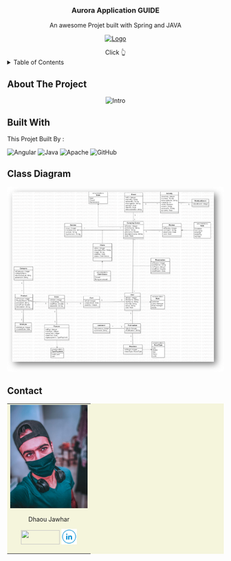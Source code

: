 <!-- PROJECT LOGO -->

<h3 align="center">Aurora Application GUIDE</h3>

  <p align="center">
    An awesome Projet built with Spring and JAVA
  <br/>
<div align="center">
  <a href="https://github.com/Dhaou-Jawhar/APP-SMART-ESPRIT/blob/master/pixmaps/User-Guide-SMART-ESPRIT.pdf">
    <img src="https://github.com/Dhaou-Jawhar/Pidev-Aurora/blob/master/src/main/resources/templates/assets/logo.gif" alt="Logo" />
  </a>
  
   </p> 
   Click 👆
</div>

<!-- TABLE OF CONTENTS -->
<details>
  <summary>Table of Contents</summary>
  <ol>
    <li>
      <a href="#about-the-project">About The Project</a>
      <ul>
        <li><a href="#built-with">Built With</a></li>
      </ul>
    </li>
    <li>
      <a href="#getting-started">Getting Started</a>
      <ul>
        <li><a href="#class-diagram">Class Diagram</a></li>
        <li><a href="#installation">Installation</a></li>
      </ul>
    </li>
    <li><a href="#usage">Usage</a></li>
    <li><a href="#roadmap">Roadmap</a></li>
    <li><a href="#contributing">Contributing</a></li>
    <li><a href="#license">License</a></li>
    <li><a href="#contact">Contact</a></li>
    <li><a href="#acknowledgments">Acknowledgments</a></li>
  </ol>
</details>
  
  
  <!-- ABOUT THE PROJECT -->
## About The Project

<p align="center">
<img src="https://github.com/Dhaou-Jawhar/Pidev-Aurora/blob/master/src/main/resources/templates/assets/app.gif" alt="Intro" />
</p>


<!-- ABOUT THE PROJECT -->
## Built With 

This Projet Built By : <br>

![Angular](https://img.shields.io/badge/angular-%23DD0031.svg?style=for-the-badge&logo=angular&logoColor=white)
![Java](https://img.shields.io/badge/java-%23ED8B00.svg?style=for-the-badge&logo=java&logoColor=white)
![Apache](https://img.shields.io/badge/apache-%23D42029.svg?style=for-the-badge&logo=apache&logoColor=white)
![GitHub](https://img.shields.io/badge/github-%23121011.svg?style=for-the-badge&logo=github&logoColor=white)

## Class Diagram
<p align="center">
<img src="https://github.com/Dhaou-Jawhar/Pidev-Aurora/blob/master/src/main/resources/templates/assets/class-diag.png" alt="Intro" />
</p>

<!-- CONTACT -->
## Contact

<table style="background-color:#F5F5DC">
<div>
<tr>
<td>
<img src="https://github.com/Dhaou-Jawhar/Dhaou-Jawhar/blob/main/be259bd5-577b-4aa8-b27a-250649810988.png" width="180"/>

  <p align="center">Dhaou Jawhar</p>

<p align="center">
<a href = "https://github.com/Dhaou-Jawhar"><img src = "https://img.shields.io/badge/github-%23121011.svg?style=for-the-badge&logo=github&logoColor=white" width="90" height = "33"/></a>
<a href = "https://www.linkedin.com/in/dhaou-jawhar/"><img src = "https://github.com/harshalrj25/MasterAssetsRepo/blob/master/linkedInLogo.svg" width="36" height="36"/></a>
</p>
</td>
</tr> 
</table>
